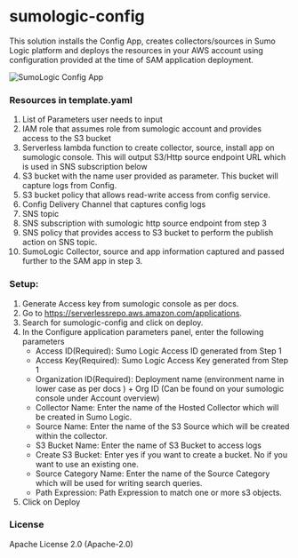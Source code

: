 # sumologic-config
This solution installs the Config App, creates collectors/sources in Sumo Logic platform and deploys the resources in your AWS account using configuration provided at the time of SAM application deployment.


![SumoLogic Config App](https://user-images.githubusercontent.com/6774570/67530286-7d937b00-f673-11e9-8b91-f0331992821d.jpg)

### Resources in template.yaml
1.	List of Parameters user needs to input
2.	IAM role that assumes role from sumologic account and provides access to the S3 bucket
3.	Serverless lambda function to create collector, source, install app on sumologic console. This will output S3/Http source endpoint URL which is used in SNS subscription below
4.	S3 bucket with the name user provided as parameter. This bucket will capture logs from Config. 
5.	S3 bucket policy that allows read-write access from config service.
6.	Config Delivery Channel that captures config logs
7.	SNS topic
8.	SNS subscription with sumologic http source endpoint from step 3
9.	SNS policy that provides access to S3 bucket to perform the publish action on SNS topic.
10.	SumoLogic Collector, source and app information captured and passed further to the SAM app in step 3.

### Setup:
1.	Generate Access key from sumologic console as per docs.
2.	Go to https://serverlessrepo.aws.amazon.com/applications.
3.	Search for sumologic-config and click on deploy.
4.	In the Configure application parameters panel, enter the following parameters
    - Access ID(Required): Sumo Logic Access ID generated from Step 1
    - Access Key(Required): Sumo Logic Access Key generated from Step 1
    -	Organization ID(Required): Deployment name (environment name in lower case as per docs ) + Org ID (Can be found on your sumologic console under Account overview)
    -	Collector Name: Enter the name of the Hosted Collector which will be created in Sumo Logic.
    -	Source Name: Enter the name of the S3 Source which will be created within the collector.
    -	S3 Bucket Name: Enter the name of S3 Bucket to access logs
    -	Create S3 Bucket: Enter yes if you want to create a bucket. No if you want to use an existing one.
    -	Source Category Name: Enter the name of the Source Category which will be used for writing search queries.
    -	Path Expression: Path Expression to match one or more s3 objects.
 5. Click on Deploy

### License

Apache License 2.0 (Apache-2.0)
